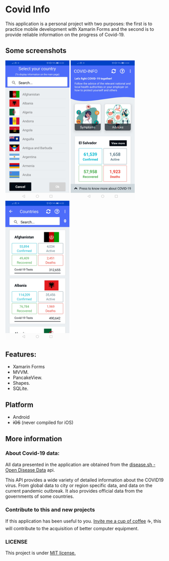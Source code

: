 # Covid Info
This application is a personal project with two purposes: 
the first is to practice mobile development with Xamarin Forms
and the second is to provide reliable information on the progress of Covid-19.

## Some screenshots

<img alt="Country selection screenshot" src="https://raw.githubusercontent.com/ralfId/AppScreenshots/main/App_Covi_Info/screen_1.jpg" width="200"/>   <img alt="Main page app screenshot 1" src="https://raw.githubusercontent.com/ralfId/AppScreenshots/main/App_Covi_Info/screen_2.jpg" width="200"/>   <img alt="countries page app screenshot" src="https://raw.githubusercontent.com/ralfId/AppScreenshots/main/App_Covi_Info/screen_4.jpg" width="200"/>



## Features:
* Xamarin Forms
* MVVM.
* PancakeView.
* Shapes.
* SQLite.

## Platform
- Android
- ~~iOS~~ (never compiled for iOS)






## More information

### About Covid-19 data:

All data presented in the application are obtained from the [disease.sh - Open Disease Data](https://disease.sh/) api.

This API provides a wide variety of detailed information about the COVID19 virus.
From global data to city or region specific data, and data on the current pandemic outbreak.
It also provides official data from the governments of some countries.


### Contribute to this and new projects
If this application has been useful to you.
[Invite me a cup of coffee](https://paypal.me/rafaelibanezD?locale.x=es_XC) :coffee:, this will contribute to the acquisition of better computer equipment.

### LICENSE
This project is under [MIT license.](https://github.com/ralfId/CovidInfo/blob/master/LICENSE)





